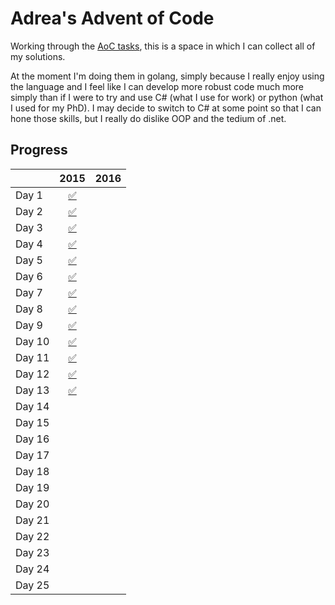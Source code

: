 # Adrea's Advent of Code

Working through the [AoC tasks](https://adventofcode.com), this is a space in which I can collect all of my solutions. 

At the moment I'm doing them in golang, simply because I really enjoy using the language and I feel like I can develop more robust code much more simply than if I were to try and use C# (what I use for work) or python (what I used for my PhD). I may decide to switch to C# at some point so that I can hone those skills, but I really do dislike OOP and the tedium of .net.

## Progress
| | 2015 | 2016 |
|:- |:-:|:-: |
| Day 1 | [:white_check_mark:](2015/01/README.md) | |
| Day 2 | [:white_check_mark:](2015/02/README.md) | |
| Day 3 | [:white_check_mark:](2015/03/README.md) | |
| Day 4 | [:white_check_mark:](2015/04/README.md) | |
| Day 5 | [:white_check_mark:](2015/05/README.md) | |
| Day 6 | [:white_check_mark:](2015/06/README.md) | |
| Day 7 | [:white_check_mark:](2015/07/README.md) | |
| Day 8 | [:white_check_mark:](2015/08/README.md) | |
| Day 9 | [:white_check_mark:](2015/09/README.md) | |
| Day 10 | [:white_check_mark:](2015/10/README.md) | |
| Day 11 | [:white_check_mark:](2015/11/README.md) | |
| Day 12 | [:white_check_mark:](2015/12/README.md) | |
| Day 13 | [:white_check_mark:](2015/13/README.md) | |
| Day 14 |  | |
| Day 15 |  | |
| Day 16 |  | |
| Day 17 |  | |
| Day 18 |  | |
| Day 19 |  | |
| Day 20 |  | |
| Day 21 |  | |
| Day 22 |  | |
| Day 23 |  | |
| Day 24 |  | |
| Day 25 |  |  |